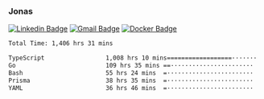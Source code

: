 ### Jonas
[![Linkedin Badge](https://img.shields.io/badge/-Jonas%20Neto-9933F7?style=flat-square&logo=Linkedin&logoColor=white&link=https://www.linkedin.com/in/jonas-nogueira-neto/)](https://www.linkedin.com/in/jonas-nogueira-neto/)
[![Gmail Badge](https://img.shields.io/badge/-nogueiraneto.jonas@gmail.com-9933F7?style=flat-square&logo=Gmail&logoColor=white&link=mailto:nogueiraneto.jonas@gmail.com)](mailto:nogueiraneto.jonas@gmail.com)
[![Docker Badge](https://img.shields.io/badge/-DockerHub-9933F7?style=flat-square&logo=Docker&logoColor=white&link=https://hub.docker.com/u/jonasssneto)](https://hub.docker.com/u/jonasssneto)


<!--START_SECTION:waka-->

```txt
Total Time: 1,406 hrs 31 mins

TypeScript                 1,008 hrs 10 mins==================·······   70.93 %
Go                         109 hrs 35 mins ==·······················   07.71 %
Bash                       55 hrs 24 mins  =························   03.90 %
Prisma                     38 hrs 35 mins  =························   02.72 %
YAML                       36 hrs 46 mins  =························   02.59 %
```

<!--END_SECTION:waka-->
###
